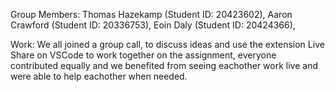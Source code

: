Group Members: 
Thomas Hazekamp (Student ID: 20423602), 
Aaron Crawford (Student ID: 20336753), 
Eoin Daly (Student ID: 20424366),

Work:
We all joined a group call, to discuss ideas and use the extension Live Share on VSCode to work together on the assignment, 
everyone contributed equally and we benefited from seeing eachother work live and were able to help eachother when needed.
